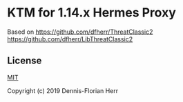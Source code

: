# KTM for 1.14.x Hermes Proxy
Based on https://github.com/dfherr/ThreatClassic2 https://github.com/dfherr/LibThreatClassic2

## License

[MIT](license/ThreatClassic2)

Copyright (c) 2019 Dennis-Florian Herr
